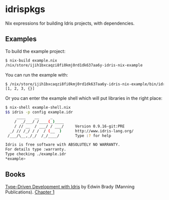 # idrispkgs

Nix expressions for building Idris projects, with dependencies.

## Examples

To build the example project:

```sh
$ nix-build example.nix
/nix/store/ijih1bxcaqzi8fi0kmj0rd1dk637aa6y-idris-nix-example
```

You can run the example with:

```sh
$ /nix/store/ijih1bxcaqzi8fi0kmj0rd1dk637aa6y-idris-nix-example/bin/idris-nix-example
[1, 2, 3, {}]
```

Or you can enter the example shell which will put libraries in the right place:

```sh
$ nix-shell example-shell.nix
$$ idris -p config example.idr 
     ____    __     _                                          
    /  _/___/ /____(_)____                                     
    / // __  / ___/ / ___/     Version 0.9.16-git:PRE
  _/ // /_/ / /  / (__  )      http://www.idris-lang.org/      
 /___/\__,_/_/  /_/____/       Type :? for help               

Idris is free software with ABSOLUTELY NO WARRANTY.            
For details type :warranty.
Type checking ./example.idr
*example> 
```


## Books

[Type-Driven Development with Idris](https://www.manning.com/books/type-driven-development-with-idris) by Edwin Brady (Manning Publications). [Chapter 1](https://manning-content.s3.amazonaws.com/download/8/99b07b5-ad1d-4272-860b-c323b3f5bf4c/Brady_TDDwithIdris_MEAP_ch1.pdf)
